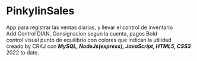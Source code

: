 # PinkylinSales
App para registrar las ventas diarias, y llevar el control de inventario  
Add Control DIAN, Consignacion segun la cuenta, pagos Bold  
control visual punto de equilibrio con colores que indican la utilidad  
creado by CRKJ con ***MySQL, NodeJs(express), JavaScript, HTML5, CSS3***  
2022 to date. 
